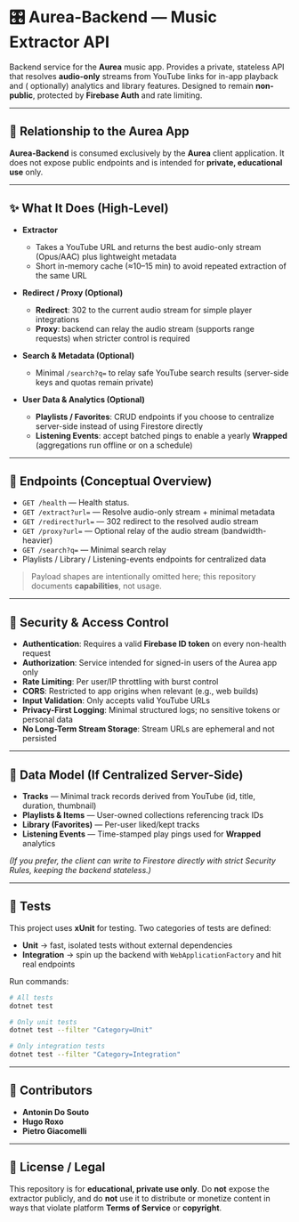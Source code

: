 # 🎛️ Aurea-Backend — Music Extractor API

Backend service for the **Aurea** music app.
Provides a private, stateless API that resolves **audio-only** streams from YouTube links for in-app playback and (
optionally) analytics and library features. Designed to remain **non-public**, protected by **Firebase Auth** and rate
limiting.

---

## 🔗 Relationship to the Aurea App

**Aurea-Backend** is consumed exclusively by the **Aurea** client application.
It does not expose public endpoints and is intended for **private, educational use** only.

---

## ✨ What It Does (High-Level)

* **Extractor**

	* Takes a YouTube URL and returns the best audio-only stream (Opus/AAC) plus lightweight metadata
	* Short in-memory cache (≈10–15 min) to avoid repeated extraction of the same URL

* **Redirect / Proxy (Optional)**

	* **Redirect**: 302 to the current audio stream for simple player integrations
	* **Proxy**: backend can relay the audio stream (supports range requests) when stricter control is required

* **Search & Metadata (Optional)**

	* Minimal `/search?q=` to relay safe YouTube search results (server-side keys and quotas remain private)

* **User Data & Analytics (Optional)**

	* **Playlists / Favorites**: CRUD endpoints if you choose to centralize server-side instead of using Firestore
	  directly
	* **Listening Events**: accept batched pings to enable a yearly **Wrapped** (aggregations run offline or on a
	  schedule)

---

## 🧭 Endpoints (Conceptual Overview)

* `GET /health` — Health status.
* `GET /extract?url=` — Resolve audio-only stream + minimal metadata
* `GET /redirect?url=` — 302 redirect to the resolved audio stream
* `GET /proxy?url=` — Optional relay of the audio stream (bandwidth-heavier)
* `GET /search?q=` — Minimal search relay
* Playlists / Library / Listening-events endpoints for centralized data

> Payload shapes are intentionally omitted here; this repository documents **capabilities**, not usage.

---

## 🔐 Security & Access Control

* **Authentication**: Requires a valid **Firebase ID token** on every non-health request
* **Authorization**: Service intended for signed-in users of the Aurea app only
* **Rate Limiting**: Per user/IP throttling with burst control
* **CORS**: Restricted to app origins when relevant (e.g., web builds)
* **Input Validation**: Only accepts valid YouTube URLs
* **Privacy-First Logging**: Minimal structured logs; no sensitive tokens or personal data
* **No Long-Term Stream Storage**: Stream URLs are ephemeral and not persisted

---

## 🧱 Data Model (If Centralized Server-Side)

* **Tracks** — Minimal track records derived from YouTube (id, title, duration, thumbnail)
* **Playlists & Items** — User-owned collections referencing track IDs
* **Library (Favorites)** — Per-user liked/kept tracks
* **Listening Events** — Time-stamped play pings used for **Wrapped** analytics

*(If you prefer, the client can write to Firestore directly with strict Security Rules, keeping the backend stateless.)*

---

## 🧪 Tests

This project uses **xUnit** for testing.
Two categories of tests are defined:

- **Unit** → fast, isolated tests without external dependencies
- **Integration** → spin up the backend with `WebApplicationFactory` and hit real endpoints

Run commands:

```bash
# All tests
dotnet test

# Only unit tests
dotnet test --filter "Category=Unit"

# Only integration tests
dotnet test --filter "Category=Integration"
````

---

## 🤝 Contributors

* **Antonin Do Souto**
* **Hugo Roxo**
* **Pietro Giacomelli**

---

## 📜 License / Legal

This repository is for **educational, private use only**.
Do **not** expose the extractor publicly, and do **not** use it to distribute or monetize content in ways that violate
platform **Terms of Service** or **copyright**.

